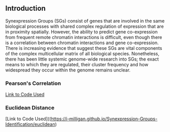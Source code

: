 ## Introduction

Synexpression Groups (SGs) consist of genes that are involved in the same biological processes with shared complex regulation of expression that are in proximity spatially. However, the ability to predict gene co-expression from frequent remote chromatin interactions is difficult, even though there is a correlation between chromatin interactions and gene co-expression. There is increasing evidence that suggest these SGs are vital components of the complex multicellular matrix of all biological species.  Nonetheless, there has been little systemic genome-wide research into SGs; the exact means to which they are regulated, their cluster frequency and how widespread they occur within the genome remains unclear.

### Pearson's Correlation
[Link to Code Used](https://i-milligan.github.io/Synexpression-Groups-Identification/pearson)

### Euclidean Distance
[Link to Code Used]((https://i-milligan.github.io/Synexpression-Groups-Identification/euclidean)
